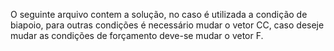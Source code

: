 O seguinte arquivo contem a solução, no caso é utilizada a condição de biapoio, para outras condições é necessário mudar o vetor CC, caso deseje mudar as condições de forçamento deve-se mudar o vetor F.
